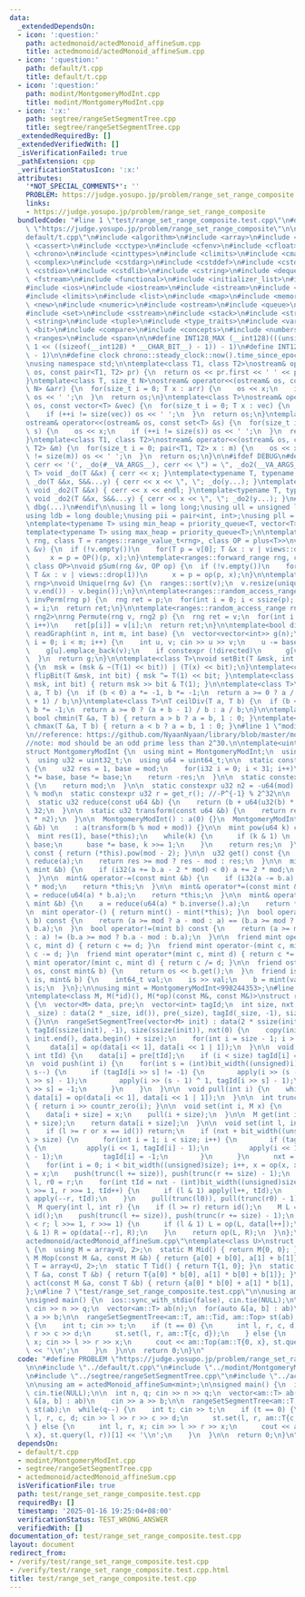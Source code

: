 ```yaml
---
data:
  _extendedDependsOn:
  - icon: ':question:'
    path: actedmonoid/actedMonoid_affineSum.cpp
    title: actedmonoid/actedMonoid_affineSum.cpp
  - icon: ':question:'
    path: default/t.cpp
    title: default/t.cpp
  - icon: ':question:'
    path: modint/MontgomeryModInt.cpp
    title: modint/MontgomeryModInt.cpp
  - icon: ':x:'
    path: segtree/rangeSetSegmentTree.cpp
    title: segtree/rangeSetSegmentTree.cpp
  _extendedRequiredBy: []
  _extendedVerifiedWith: []
  _isVerificationFailed: true
  _pathExtension: cpp
  _verificationStatusIcon: ':x:'
  attributes:
    '*NOT_SPECIAL_COMMENTS*': ''
    PROBLEM: https://judge.yosupo.jp/problem/range_set_range_composite
    links:
    - https://judge.yosupo.jp/problem/range_set_range_composite
  bundledCode: "#line 1 \"test/range_set_range_composite.test.cpp\"\n#define PROBLEM\
    \ \"https://judge.yosupo.jp/problem/range_set_range_composite\"\n\n#line 1 \"\
    default/t.cpp\"\n#include <algorithm>\n#include <array>\n#include <bitset>\n#include\
    \ <cassert>\n#include <cctype>\n#include <cfenv>\n#include <cfloat>\n#include\
    \ <chrono>\n#include <cinttypes>\n#include <climits>\n#include <cmath>\n#include\
    \ <complex>\n#include <cstdarg>\n#include <cstddef>\n#include <cstdint>\n#include\
    \ <cstdio>\n#include <cstdlib>\n#include <cstring>\n#include <deque>\n#include\
    \ <fstream>\n#include <functional>\n#include <initializer_list>\n#include <iomanip>\n\
    #include <ios>\n#include <iostream>\n#include <istream>\n#include <iterator>\n\
    #include <limits>\n#include <list>\n#include <map>\n#include <memory>\n#include\
    \ <new>\n#include <numeric>\n#include <ostream>\n#include <queue>\n#include <random>\n\
    #include <set>\n#include <sstream>\n#include <stack>\n#include <streambuf>\n#include\
    \ <string>\n#include <tuple>\n#include <type_traits>\n#include <variant>\n#include\
    \ <bit>\n#include <compare>\n#include <concepts>\n#include <numbers>\n#include\
    \ <ranges>\n#include <span>\n\n#define INT128_MAX (__int128)(((unsigned __int128)\
    \ 1 << ((sizeof(__int128) * __CHAR_BIT__) - 1)) - 1)\n#define INT128_MIN (-INT128_MAX\
    \ - 1)\n\n#define clock chrono::steady_clock::now().time_since_epoch().count()\n\
    \nusing namespace std;\n\ntemplate<class T1, class T2>\nostream& operator<<(ostream&\
    \ os, const pair<T1, T2> pr) {\n  return os << pr.first << ' ' << pr.second;\n\
    }\ntemplate<class T, size_t N>\nostream& operator<<(ostream& os, const array<T,\
    \ N> &arr) {\n  for(size_t i = 0; T x : arr) {\n    os << x;\n    if (++i != N)\
    \ os << ' ';\n  }\n  return os;\n}\ntemplate<class T>\nostream& operator<<(ostream&\
    \ os, const vector<T> &vec) {\n  for(size_t i = 0; T x : vec) {\n    os << x;\n\
    \    if (++i != size(vec)) os << ' ';\n  }\n  return os;\n}\ntemplate<class T>\n\
    ostream& operator<<(ostream& os, const set<T> &s) {\n  for(size_t i = 0; T x :\
    \ s) {\n    os << x;\n    if (++i != size(s)) os << ' ';\n  }\n  return os;\n\
    }\ntemplate<class T1, class T2>\nostream& operator<<(ostream& os, const map<T1,\
    \ T2> &m) {\n  for(size_t i = 0; pair<T1, T2> x : m) {\n    os << x;\n    if (++i\
    \ != size(m)) os << ' ';\n  }\n  return os;\n}\n\n#ifdef DEBUG\n#define dbg(...)\
    \ cerr << '(', _do(#__VA_ARGS__), cerr << \") = \", _do2(__VA_ARGS__)\ntemplate<typename\
    \ T> void _do(T &&x) { cerr << x; }\ntemplate<typename T, typename ...S> void\
    \ _do(T &&x, S&&...y) { cerr << x << \", \"; _do(y...); }\ntemplate<typename T>\
    \ void _do2(T &&x) { cerr << x << endl; }\ntemplate<typename T, typename ...S>\
    \ void _do2(T &&x, S&&...y) { cerr << x << \", \"; _do2(y...); }\n#else\n#define\
    \ dbg(...)\n#endif\n\nusing ll = long long;\nusing ull = unsigned long long;\n\
    using ldb = long double;\nusing pii = pair<int, int>;\nusing pll = pair<ll, ll>;\n\
    \ntemplate<typename T> using min_heap = priority_queue<T, vector<T>, greater<T>>;\n\
    template<typename T> using max_heap = priority_queue<T>;\n\ntemplate<ranges::forward_range\
    \ rng, class T = ranges::range_value_t<rng>, class OP = plus<T>>\nvoid pSum(rng\
    \ &v) {\n  if (!v.empty())\n    for(T p = v[0]; T &x : v | views::drop(1))\n \
    \     x = p = OP()(p, x);\n}\ntemplate<ranges::forward_range rng, class T = ranges::range_value_t<rng>,\
    \ class OP>\nvoid pSum(rng &v, OP op) {\n  if (!v.empty())\n    for(T p = v[0];\
    \ T &x : v | views::drop(1))\n      x = p = op(p, x);\n}\n\ntemplate<ranges::forward_range\
    \ rng>\nvoid Unique(rng &v) {\n  ranges::sort(v);\n  v.resize(unique(v.begin(),\
    \ v.end()) - v.begin());\n}\n\ntemplate<ranges::random_access_range rng>\nrng\
    \ invPerm(rng p) {\n  rng ret = p;\n  for(int i = 0; i < ssize(p); i++)\n    ret[p[i]]\
    \ = i;\n  return ret;\n}\n\ntemplate<ranges::random_access_range rng, ranges::random_access_range\
    \ rng2>\nrng Permute(rng v, rng2 p) {\n  rng ret = v;\n  for(int i = 0; i < ssize(p);\
    \ i++)\n    ret[p[i]] = v[i];\n  return ret;\n}\n\ntemplate<bool directed>\nvector<vector<int>>\
    \ readGraph(int n, int m, int base) {\n  vector<vector<int>> g(n);\n  for(int\
    \ i = 0; i < m; i++) {\n    int u, v; cin >> u >> v;\n    u -= base, v -= base;\n\
    \    g[u].emplace_back(v);\n    if constexpr (!directed)\n      g[v].emplace_back(u);\n\
    \  }\n  return g;\n}\n\ntemplate<class T>\nvoid setBit(T &msk, int bit, bool x)\
    \ {\n  msk = (msk & ~(T(1) << bit)) | (T(x) << bit);\n}\ntemplate<class T> void\
    \ flipBit(T &msk, int bit) { msk ^= T(1) << bit; }\ntemplate<class T> bool getBit(T\
    \ msk, int bit) { return msk >> bit & T(1); }\n\ntemplate<class T>\nT floorDiv(T\
    \ a, T b) {\n  if (b < 0) a *= -1, b *= -1;\n  return a >= 0 ? a / b : (a - b\
    \ + 1) / b;\n}\ntemplate<class T>\nT ceilDiv(T a, T b) {\n  if (b < 0) a *= -1,\
    \ b *= -1;\n  return a >= 0 ? (a + b - 1) / b : a / b;\n}\n\ntemplate<class T>\
    \ bool chmin(T &a, T b) { return a > b ? a = b, 1 : 0; }\ntemplate<class T> bool\
    \ chmax(T &a, T b) { return a < b ? a = b, 1 : 0; }\n#line 1 \"modint/MontgomeryModInt.cpp\"\
    \n//reference: https://github.com/NyaanNyaan/library/blob/master/modint/montgomery-modint.hpp#L10\n\
    //note: mod should be an odd prime less than 2^30.\n\ntemplate<uint32_t mod>\n\
    struct MontgomeryModInt {\n  using mint = MontgomeryModInt;\n  using i32 = int32_t;\n\
    \  using u32 = uint32_t;\n  using u64 = uint64_t;\n\n  static constexpr u32 get_r()\
    \ {\n    u32 res = 1, base = mod;\n    for(i32 i = 0; i < 31; i++)\n      res\
    \ *= base, base *= base;\n    return -res;\n  }\n\n  static constexpr u32 get_mod()\
    \ {\n    return mod;\n  }\n\n  static constexpr u32 n2 = -u64(mod) % mod; //2^64\
    \ % mod\n  static constexpr u32 r = get_r(); //-P^{-1} % 2^32\n\n  u32 a;\n\n\
    \  static u32 reduce(const u64 &b) {\n    return (b + u64(u32(b) * r) * mod) >>\
    \ 32;\n  }\n\n  static u32 transform(const u64 &b) {\n    return reduce(u64(b)\
    \ * n2);\n  }\n\n  MontgomeryModInt() : a(0) {}\n  MontgomeryModInt(const int64_t\
    \ &b) \n    : a(transform(b % mod + mod)) {}\n\n  mint pow(u64 k) const {\n  \
    \  mint res(1), base(*this);\n    while(k) {\n      if (k & 1) \n        res *=\
    \ base;\n      base *= base, k >>= 1;\n    }\n    return res;\n  }\n\n  mint inverse()\
    \ const { return (*this).pow(mod - 2); }\n\n  u32 get() const {\n    u32 res =\
    \ reduce(a);\n    return res >= mod ? res - mod : res;\n  }\n\n  mint& operator+=(const\
    \ mint &b) {\n    if (i32(a += b.a - 2 * mod) < 0) a += 2 * mod;\n    return *this;\n\
    \  }\n\n  mint& operator-=(const mint &b) {\n    if (i32(a -= b.a) < 0) a += 2\
    \ * mod;\n    return *this;\n  }\n\n  mint& operator*=(const mint &b) {\n    a\
    \ = reduce(u64(a) * b.a);\n    return *this;\n  }\n\n  mint& operator/=(const\
    \ mint &b) {\n    a = reduce(u64(a) * b.inverse().a);\n    return *this;\n  }\n\
    \n  mint operator-() { return mint() - mint(*this); }\n  bool operator==(mint\
    \ b) const {\n    return (a >= mod ? a - mod : a) == (b.a >= mod ? b.a - mod :\
    \ b.a);\n  }\n  bool operator!=(mint b) const {\n    return (a >= mod ? a - mod\
    \ : a) != (b.a >= mod ? b.a - mod : b.a);\n  }\n\n  friend mint operator+(mint\
    \ c, mint d) { return c += d; }\n  friend mint operator-(mint c, mint d) { return\
    \ c -= d; }\n  friend mint operator*(mint c, mint d) { return c *= d; }\n  friend\
    \ mint operator/(mint c, mint d) { return c /= d; }\n\n  friend ostream& operator<<(ostream&\
    \ os, const mint& b) {\n    return os << b.get();\n  }\n  friend istream& operator>>(istream&\
    \ is, mint& b) {\n    int64_t val;\n    is >> val;\n    b = mint(val);\n    return\
    \ is;\n  }\n};\n\nusing mint = MontgomeryModInt<998244353>;\n#line 1 \"segtree/rangeSetSegmentTree.cpp\"\
    \ntemplate<class M, M(*id)(), M(*op)(const M&, const M&)>\nstruct rangeSetSegmentTree\
    \ {\n  vector<M> data, pre;\n  vector<int> tagId;\n  int size, nxt;\n\n  rangeSetSegmentTree(int\
    \ _size) : data(2 * _size, id()), pre(_size), tagId(_size, -1), size(_size), nxt(0)\
    \ {}\n\n  rangeSetSegmentTree(vector<M> init) : data(2 * ssize(init), id()), pre(ssize(init)),\
    \ tagId(ssize(init), -1), size(ssize(init)), nxt(0) {\n    copy(init.begin(),\
    \ init.end(), data.begin() + size);\n    for(int i = size - 1; i > 0; i--)\n \
    \     data[i] = op(data[i << 1], data[i << 1 | 1]);\n  }\n\n  void apply(int i,\
    \ int tId) {\n    data[i] = pre[tId];\n    if (i < size) tagId[i] = tId;\n  }\n\
    \n  void push(int i) {\n    for(int s = (int)bit_width((unsigned)i) - 1; s > 0;\
    \ s--) {\n      if (tagId[i >> s] != -1) {\n        apply(i >> (s - 1), tagId[i\
    \ >> s] - 1);\n        apply(i >> (s - 1) ^ 1, tagId[i >> s] - 1);\n        tagId[i\
    \ >> s] = -1;\n      }\n    }\n  }\n\n  void pull(int i) {\n    while(i >>= 1)\
    \ data[i] = op(data[i << 1], data[i << 1 | 1]);\n  }\n\n  int trunc(unsigned i)\
    \ { return i >> countr_zero(i); }\n\n  void set(int i, M x) {\n    push(i + size);\n\
    \    data[i + size] = x;\n    pull(i + size);\n  }\n\n  M get(int i) {\n    push(i\
    \ + size);\n    return data[i + size];\n  }\n\n  void set(int l, int r, M x) {\n\
    \    if (l >= r or x == id()) return;\n    if (nxt + bit_width((unsigned)size)\
    \ > size) {\n      for(int i = 1; i < size; i++) {\n        if (tagId[i] != -1)\
    \ {\n          apply(i << 1, tagId[i] - 1);\n          apply(i << 1 | 1, tagId[i]\
    \ - 1);\n          tagId[i] = -1;\n        }\n      }\n      nxt = 0;\n    }\n\
    \    for(int i = 0; i < bit_width((unsigned)size); i++, x = op(x, x))\n      pre[nxt++]\
    \ = x;\n    push(trunc(l += size)), push(trunc(r += size) - 1);\n    int l0 =\
    \ l, r0 = r;\n    for(int tId = nxt - (int)bit_width((unsigned)size); l < r; l\
    \ >>= 1, r >>= 1, tId++) {\n      if (l & 1) apply(l++, tId);\n      if (r & 1)\
    \ apply(--r, tId);\n    }\n    pull(trunc(l0)), pull(trunc(r0) - 1);\n  }\n\n\
    \  M query(int l, int r) {\n    if (l >= r) return id();\n    M L = id(), R =\
    \ id();\n    push(trunc(l += size)), push(trunc(r += size) - 1);\n    for(; l\
    \ < r; l >>= 1, r >>= 1) {\n      if (l & 1) L = op(L, data[l++]);\n      if (r\
    \ & 1) R = op(data[--r], R);\n    }\n    return op(L, R);\n  }\n};\n#line 1 \"\
    actedmonoid/actedMonoid_affineSum.cpp\"\ntemplate<class U>\nstruct actedMonoid_affineSum\
    \ {\n  using M = array<U, 2>;\n  static M Mid() { return M{0, 0}; }\n  static\
    \ M Mop(const M &a, const M &b) { return {a[0] + b[0], a[1] + b[1]}; }\n  using\
    \ T = array<U, 2>;\n  static T Tid() { return T{1, 0}; }\n  static T Top(const\
    \ T &a, const T &b) { return T{a[0] * b[0], a[1] * b[0] + b[1]}; }\n  static M\
    \ act(const M &a, const T &b) { return {a[0] * b[0] + a[1] * b[1], a[1]}; }\n\
    };\n#line 7 \"test/range_set_range_composite.test.cpp\"\n\nusing am = actedMonoid_affineSum<mint>;\n\
    \nsigned main() {\n  ios::sync_with_stdio(false), cin.tie(NULL);\n\n  int n, q;\
    \ cin >> n >> q;\n  vector<am::T> ab(n);\n  for(auto &[a, b] : ab)\n    cin >>\
    \ a >> b;\n\n  rangeSetSegmentTree<am::T, am::Tid, am::Top> st(ab);\n  while(q--)\
    \ {\n    int t; cin >> t;\n    if (t == 0) {\n      int l, r, c, d; cin >> l >>\
    \ r >> c >> d;\n      st.set(l, r, am::T{c, d});\n    } else {\n      int l, r,\
    \ x; cin >> l >> r >> x;\n      cout << am::Top(am::T{0, x}, st.query(l, r))[1]\
    \ << '\\n';\n    }\n  }\n\n  return 0;\n}\n"
  code: "#define PROBLEM \"https://judge.yosupo.jp/problem/range_set_range_composite\"\
    \n\n#include \"../default/t.cpp\"\n#include \"../modint/MontgomeryModInt.cpp\"\
    \n#include \"../segtree/rangeSetSegmentTree.cpp\"\n#include \"../actedmonoid/actedMonoid_affineSum.cpp\"\
    \n\nusing am = actedMonoid_affineSum<mint>;\n\nsigned main() {\n  ios::sync_with_stdio(false),\
    \ cin.tie(NULL);\n\n  int n, q; cin >> n >> q;\n  vector<am::T> ab(n);\n  for(auto\
    \ &[a, b] : ab)\n    cin >> a >> b;\n\n  rangeSetSegmentTree<am::T, am::Tid, am::Top>\
    \ st(ab);\n  while(q--) {\n    int t; cin >> t;\n    if (t == 0) {\n      int\
    \ l, r, c, d; cin >> l >> r >> c >> d;\n      st.set(l, r, am::T{c, d});\n   \
    \ } else {\n      int l, r, x; cin >> l >> r >> x;\n      cout << am::Top(am::T{0,\
    \ x}, st.query(l, r))[1] << '\\n';\n    }\n  }\n\n  return 0;\n}\n"
  dependsOn:
  - default/t.cpp
  - modint/MontgomeryModInt.cpp
  - segtree/rangeSetSegmentTree.cpp
  - actedmonoid/actedMonoid_affineSum.cpp
  isVerificationFile: true
  path: test/range_set_range_composite.test.cpp
  requiredBy: []
  timestamp: '2025-01-16 19:25:04+08:00'
  verificationStatus: TEST_WRONG_ANSWER
  verifiedWith: []
documentation_of: test/range_set_range_composite.test.cpp
layout: document
redirect_from:
- /verify/test/range_set_range_composite.test.cpp
- /verify/test/range_set_range_composite.test.cpp.html
title: test/range_set_range_composite.test.cpp
---
```

